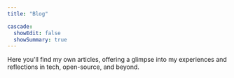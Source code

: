 ```yaml
---
title: "Blog"

cascade:
  showEdit: false
  showSummary: true
---
```


Here you'll find my own articles, offering a glimpse into my experiences and reflections in tech, open-source, and beyond.
